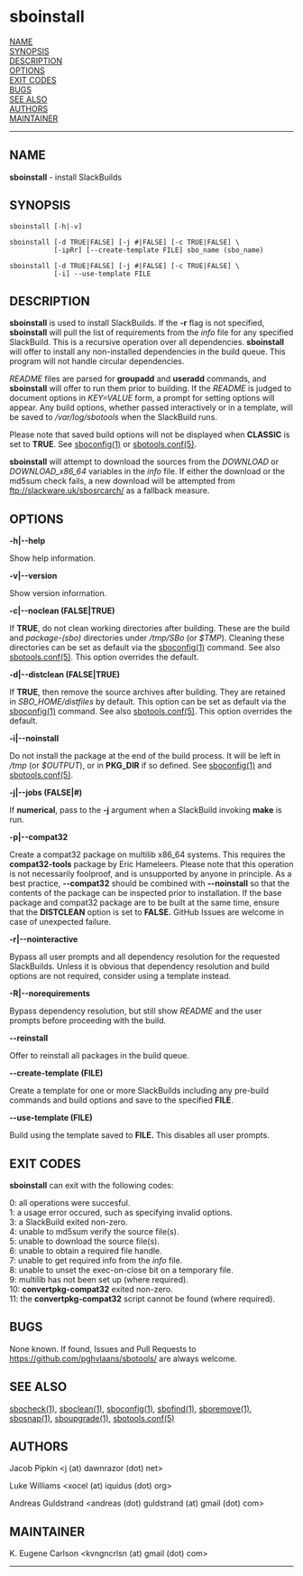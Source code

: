 # sboinstall

[NAME](#name)\
[SYNOPSIS](#synopsis)\
[DESCRIPTION](#description)\
[OPTIONS](#options)\
[EXIT CODES](#exit-codes)\
[BUGS](#bugs)\
[SEE ALSO](#see-also)\
[AUTHORS](#authors)\
[MAINTAINER](#maintainer)

------------------------------------------------------------------------

## NAME

**sboinstall** - install SlackBuilds

## SYNOPSIS

    sboinstall [-h|-v]

    sboinstall [-d TRUE|FALSE] [-j #|FALSE] [-c TRUE|FALSE] \
               [-ipRr] [--create-template FILE] sbo_name (sbo_name)

    sboinstall [-d TRUE|FALSE] [-j #|FALSE] [-c TRUE|FALSE] \
               [-i] --use-template FILE

## DESCRIPTION

**sboinstall** is used to install SlackBuilds. If the **-r** flag is not
specified, **sboinstall** will pull the list of requirements from the
*info* file for any specified SlackBuild. This is a recursive operation
over all dependencies. **sboinstall** will offer to install any
non-installed dependencies in the build queue. This program will not
handle circular dependencies.

*README* files are parsed for **groupadd** and **useradd** commands, and
**sboinstall** will offer to run them prior to building. If the *README*
is judged to document options in *KEY=VALUE* form, a prompt for setting
options will appear. Any build options, whether passed interactively or
in a template, will be saved to */var/log/sbotools* when the SlackBuild
runs.

Please note that saved build options will not be displayed when
**CLASSIC** is set to **TRUE**. See [sboconfig(1)](sboconfig.1.md) or
[sbotools.conf(5)](sbotools.conf.5.md).

**sboinstall** will attempt to download the sources from the *DOWNLOAD*
or *DOWNLOAD_x86_64* variables in the *info* file. If either the
download or the md5sum check fails, a new download will be attempted
from <ftp://slackware.uk/sbosrcarch/> as a fallback measure.

## OPTIONS

**-h\|\--help**

Show help information.

**-v\|\--version**

Show version information.

**-c\|\--noclean (FALSE\|TRUE)**

If **TRUE**, do not clean working directories after building. These are
the build and *package-(sbo)* directories under */tmp/SBo* (or *\$TMP*).
Cleaning these directories can be set as default via the
[sboconfig(1)](sboconfig.1.md) command. See also [sbotools.conf(5)](sbotools.conf.5.md). This option
overrides the default.

**-d\|\--distclean (FALSE\|TRUE)**

If **TRUE**, then remove the source archives after building. They are
retained in *SBO_HOME/distfiles* by default. This option can be set as
default via the [sboconfig(1)](sboconfig.1.md) command. See also [sbotools.conf(5)](sbotools.conf.5.md).
This option overrides the default.

**-i\|\--noinstall**

Do not install the package at the end of the build process. It will be
left in */tmp* (or *\$OUTPUT*), or in **PKG_DIR** if so defined. See
[sboconfig(1)](sboconfig.1.md) and [sbotools.conf(5)](sbotools.conf.5.md).

**-j\|\--jobs (FALSE\|#)**

If **numerical**, pass to the **-j** argument when a SlackBuild invoking
**make** is run.

**-p\|\--compat32**

Create a compat32 package on multilib x86_64 systems. This requires the
**compat32-tools** package by Eric Hameleers. Please note that this
operation is not necessarily foolproof, and is unsupported by anyone in
principle. As a best practice, **\--compat32** should be combined with
**\--noinstall** so that the contents of the package can be inspected
prior to installation. If the base package and compat32 package are to
be built at the same time, ensure that the **DISTCLEAN** option is set
to **FALSE.** GitHub Issues are welcome in case of unexpected failure.

**-r\|\--nointeractive**

Bypass all user prompts and all dependency resolution for the requested
SlackBuilds. Unless it is obvious that dependency resolution and build
options are not required, consider using a template instead.

**-R\|\--norequirements**

Bypass dependency resolution, but still show *README* and the user
prompts before proceeding with the build.

**\--reinstall**

Offer to reinstall all packages in the build queue.

**\--create-template (FILE)**

Create a template for one or more SlackBuilds including any pre-build
commands and build options and save to the specified **FILE**.

**\--use-template (FILE)**

Build using the template saved to **FILE.** This disables all user
prompts.

## EXIT CODES

**sboinstall** can exit with the following codes:

0: all operations were succesful.\
1: a usage error occured, such as specifying invalid options.\
3: a SlackBuild exited non-zero.\
4: unable to md5sum verify the source file(s).\
5: unable to download the source file(s).\
6: unable to obtain a required file handle.\
7: unable to get required info from the *info* file.\
8: unable to unset the exec-on-close bit on a temporary file.\
9: multilib has not been set up (where required).\
10: **convertpkg-compat32** exited non-zero.\
11: the **convertpkg-compat32** script cannot be found (where required).

## BUGS

None known. If found, Issues and Pull Requests to
<https://github.com/pghvlaans/sbotools/> are always welcome.

## SEE ALSO

[sbocheck(1)](sbocheck.1.md), [sboclean(1)](sboclean.1.md), [sboconfig(1)](sboconfig.1.md), [sbofind(1)](sbofind.1.md), [sboremove(1)](sboremove.1.md),
[sbosnap(1)](sbosnap.1.md), [sboupgrade(1)](sboupgrade.1.md), [sbotools.conf(5)](sbotools.conf.5.md)

## AUTHORS

Jacob Pipkin \<j (at) dawnrazor (dot) net\>

Luke Williams \<xocel (at) iquidus (dot) org\>

Andreas Guldstrand \<andreas (dot) guldstrand (at) gmail (dot) com\>

## MAINTAINER

K. Eugene Carlson \<kvngncrlsn (at) gmail (dot) com\>

------------------------------------------------------------------------
